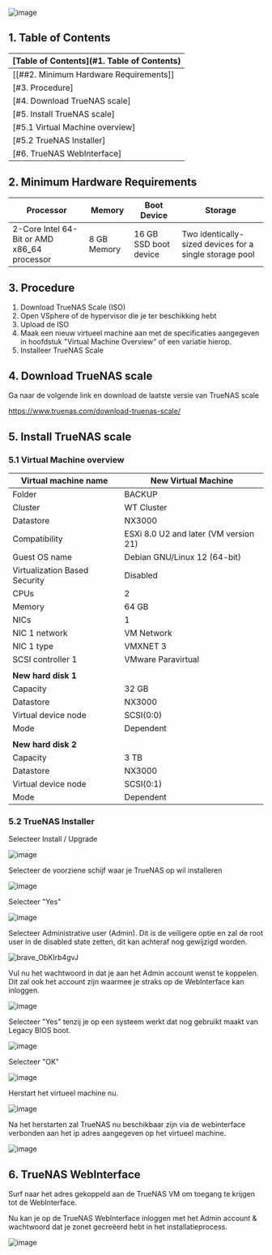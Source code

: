 ![image](https://github.com/michaelthielemans/ProjectHosting/assets/119003253/818125a7-a61a-43bf-9510-b625ca707e70)

## 1. Table of Contents 

| [Table of Contents](#1. Table of Contents)             |
| ------------------------------------- |
| [[##2. Minimum Hardware Requirements]] |
| [#3. Procedure]                     |
| [#4. Download TrueNAS scale]       |
| [#5. Install TrueNAS scale]         |
| [#5.1 Virtual Machine overview]     |
| [#5.2 TrueNAS Installer]           |
| [#6. TrueNAS WebInterface]          |


## 2. Minimum Hardware Requirements
| Processor                                   | Memory      | Boot Device           | Storage                                                 |
| ------------------------------------------- | ----------- | --------------------- | ------------------------------------------------------- |
| 2-Core Intel 64-Bit or AMD x86_64 processor | 8 GB Memory | 16 GB SSD boot device | Two identically-sized devices for a single storage pool |

## 3. Procedure

1. Download TrueNAS Scale (ISO)
2. Open VSphere of de hypervisor die je ter beschikking hebt
3. Upload de ISO 
4. Maak een nieuw virtueel machine aan met de specificaties aangegeven in hoofdstuk "Virtual Machine Overview" of een variatie hierop. 
5. Installeer TrueNAS Scale 

## 4. Download TrueNAS scale 

Ga naar de volgende link en download de laatste versie van TrueNAS scale 

https://www.truenas.com/download-truenas-scale/

## 5. Install TrueNAS scale

### 5.1 Virtual Machine overview

| Virtual machine name          | New Virtual Machine                   |
| ----------------------------- | ------------------------------------- |
| Folder                        | BACKUP                                |
| Cluster                       | WT Cluster                            |
| Datastore                     | NX3000                                |
| Compatibility                 | ESXi 8.0 U2 and later (VM version 21) |
| Guest OS name                 | Debian GNU/Linux 12 (64-bit)          |
| Virtualization Based Security | Disabled                              |
| CPUs                          | 2                                     |
| Memory                        | 64 GB                                 |
| NICs                          | 1                                     |
| NIC 1 network                 | VM Network                            |
| NIC 1 type                    | VMXNET 3                              |
| SCSI controller 1             | VMware Paravirtual                    |
|                               |                                       |
| **New hard disk 1**           |                                       |
| Capacity                      | 32 GB                                 |
| Datastore                     | NX3000                                |
| Virtual device node           | SCSI(0:0)                             |
| Mode                          | Dependent                             |
|                               |                                       |
| **New hard disk 2**           |                                       |
| Capacity                      | 3 TB                                  |
| Datastore                     | NX3000                                |
| Virtual device node           | SCSI(0:1)                             |
| Mode                          | Dependent                             |

### 5.2 TrueNAS Installer 

Selecteer Install / Upgrade

![image](https://github.com/michaelthielemans/ProjectHosting/assets/119003253/e9d9d57d-62ad-4475-803e-f7e37d1ffe69)

Selecteer de voorziene schijf waar je TrueNAS op wil installeren 

![image](https://github.com/michaelthielemans/ProjectHosting/assets/119003253/1ce9bdea-d17c-442d-af77-7d9a7ae0952c)

Selecteer "Yes" 

![image](https://github.com/michaelthielemans/ProjectHosting/assets/119003253/3a69f0ee-df1a-40e3-90d9-03709a36bb90)

Selecteer Administrative user (Admin). Dit is de veiligere optie en zal de root user in de disabled state zetten, dit kan achteraf nog gewijzigd worden.

![brave_ObKIrb4gvJ](https://github.com/michaelthielemans/ProjectHosting/assets/119003253/21163132-0147-4819-bc1f-5f28b9ce7987)

Vul nu het wachtwoord in dat je aan het Admin account wenst te koppelen. Dit zal ook het account zijn waarmee je straks op de WebInterface kan inloggen. 

![image](https://github.com/michaelthielemans/ProjectHosting/assets/119003253/1e19fb93-0850-4962-b4eb-d90bb6077367)

Selecteer "Yes" tenzij je op een systeem werkt dat nog gebruikt maakt van Legacy BIOS boot.

![image](https://github.com/michaelthielemans/ProjectHosting/assets/119003253/3f26fae0-4bb0-40fb-a8c4-e6adefb2e487)

Selecteer "OK"

![image](https://github.com/michaelthielemans/ProjectHosting/assets/119003253/cd37a133-23eb-48b5-b23e-02dadc3af485)

Herstart het virtueel machine nu.

![image](https://github.com/michaelthielemans/ProjectHosting/assets/119003253/9142902c-181a-4850-a590-30626c7e4f34)

Na het herstarten zal TrueNAS nu beschikbaar zijn via de webinterface verbonden aan het ip adres aangegeven op het virtueel machine. 

![image](https://github.com/michaelthielemans/ProjectHosting/assets/119003253/37b6e2eb-36e7-4318-9608-58aa0b8b23c8)

## 6. TrueNAS WebInterface

Surf naar het adres gekoppeld aan de TrueNAS VM om toegang te krijgen tot de WebInterface. 

Nu kan je op de TrueNAS WebInterface inloggen met het Admin account & wachtwoord dat je zonet gecreëerd hebt in het installatieprocess. 

![image](https://github.com/michaelthielemans/ProjectHosting/assets/119003253/352f947e-5848-4a51-8802-885ec9630c2b)

